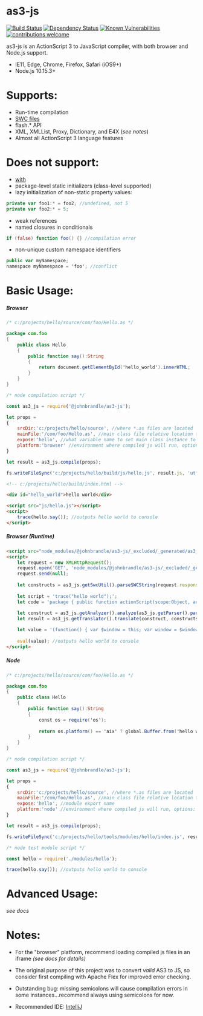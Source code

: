 
# as3-js

[![Build Status](https://travis-ci.org/joemccann/dillinger.svg?branch=master)](https://travis-ci.org/joemccann/dillinger) [![Dependency Status](https://david-dm.org/dwyl/esta.svg)](https://david-dm.org/dwyl/esta) [![Known Vulnerabilities](https://snyk.io/test/github/dwyl/hapi-auth-jwt2/badge.svg?targetFile=package.json)](https://snyk.io/test/github/dwyl/hapi-auth-jwt2?targetFile=package.json) [![contributions welcome](https://img.shields.io/badge/contributions-welcome-brightgreen.svg?style=flat)](https://github.com/dwyl/esta/issues)

as3-js is an ActionScript 3 to JavaScript compiler, with both browser and Node.js support.

  - IE11, Edge, Chrome, Firefox, Safari (iOS9+)
  - Node.js 10.15.3+

# Supports:

  - Run-time compilation
  - [SWC files][swc]
  - flash.* API
  - XML, XMLList, Proxy, Dictionary, and E4X (*see notes*)
  - Almost all ActionScript 3 language features

# Does not support:
  - [with][with]
  - package-level static initializers (class-level supported)
  - lazy initialization of non-static property values:
```actionscript
private var foo1:* = foo2; //undefined, not 5
private var foo2:* = 5;
```
  - weak references
  - named closures in conditionals
 ```actionscript
if (false) function foo() {} //compilation error
```
  - non-unique custom namespace identifiers
 ```actionscript
public var myNamespace; 
namespace myNamespace = 'foo'; //conflict
```

# Basic Usage:

##### Browser
```actionscript
/* c:/projects/hello/source/com/foo/Hello.as */

package com.foo
{
    public class Hello
    {
        public function say():String
        {
            return document.getElementById('hello_world').innerHTML;
        }
    }
}
```

```javascript
/* node compilation script */

const as3_js = require('@johnbrandle/as3-js');

let props = 
{
	srcDir:'c:/projects/hello/source', //where *.as files are located
	mainFile:'/com/foo/Hello.as', //main class file relative location to srcDir
	expose:'hello', //what variable name to set main class instance to
	platform:'browser' //environment where compiled js will run, options: "node|browser|player"
}

let result = as3_js.compile(props);

fs.writeFileSync('c:/projects/hello/build/js/hello.js', result.js, 'utf8');
```

```html
<!-- c:/projects/hello/build/index.html -->

<div id="hello_world">hello world</div>

<script src="js/hello.js"></script>
<script>
    trace(hello.say()); //outputs hello world to console
</script>  
```
##### Browser (Runtime)
```html
<script src="node_modules/@johnbrandle/as3-js/_excluded/_generated/as3_js.js"></script>
<script>
    let request = new XMLHttpRequest();
    request.open('GET', 'node_modules/@johnbrandle/as3-js/_excluded/_generated/builtin.browser.swc', false); //recommend changing this to asynch
    request.send(null);
  
    let constructs = as3_js.getSwcUtil().parseSWCString(request.responseText); //recommend caching result
  
    let script = 'trace("hello world");';
    let code = 'package { public function actionScript(scope:Object, args:*):* { return (function() {' + script + '\n\n}).apply(scope, args || []); } }';  
  
    let construct = as3_js.getAnalyzer().analyze(as3_js.getParser().parse(as3_js.getLexer().lex(code).tokens), constructs, 3, true, true);  
    let result = as3_js.getTranslator().translate(construct, constructs, true, false, false);  

    let value = '(function() { var $window = this; var window = $window.parent || $window; var document = window.document; var $es4 = window.$es4 || (window.$es4 = {}); var _ = window._; var $ = window.$; var alert = window.alert;\n\n' + result + '\n\n})();';  
  
    eval(value); //outputs hello world to console
</script>
```
##### Node


```actionscript
/* c:/projects/hello/source/com/foo/Hello.as */

package com.foo
{
    public class Hello
    {
        public function say():String
        {
            const os = require('os');
			
            return os.platform() == 'aix' ? global.Buffer.from('hello world').toString() : 'hello world';
        }
    }
}
```

```javascript
/* node compilation script */

const as3_js = require('@johnbrandle/as3-js');

let props = 
{
	srcDir:'c:/projects/hello/source', //where *.as files are located
	mainFile:'/com/foo/Hello.as', //main class file relative location to srcDir
	expose:'hello', //module export name
	platform:'node' //environment where compiled js will run, options: "node|browser|player"
}

let result = as3_js.compile(props);

fs.writeFileSync('c:/projects/hello/tools/modules/hello/index.js', result.js, 'utf8');
```

```javascript
/* node test module script */

const hello = require('./modules/hello');

trace(hello.say()); //outputs hello world to console
```

# Advanced Usage:

*see docs*

# Notes:

* For the "browser" platform, recommend loading compiled js files in an iframe *(see docs for details)*
* The original purpose of this project was to convert *valid* AS3 to JS, so consider first compiling with Apache Flex for improved error checking.
* Outstanding bug: missing semicolons will cause compilation errors in some instances...recommend always using semicolons for now. 
* Recommended IDE: [IntelliJ][intellij]

   [swc]: <https://en.wikipedia.org/wiki/Adobe_SWC_file>
   [with]: <https://help.adobe.com/en_US/FlashPlatform/reference/actionscript/3/statements.html#with>
   [intellij]: <https://www.jetbrains.com/idea/>